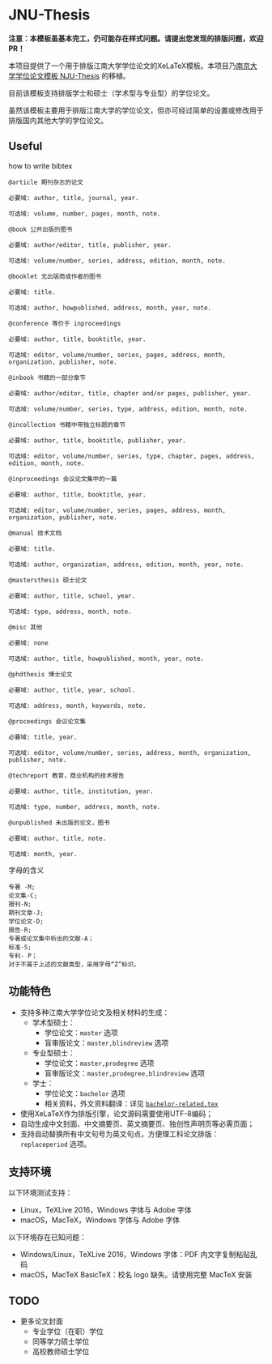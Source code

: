 # JNU-Thesis

**注意：本模板虽基本完工，仍可能存在样式问题。请提出您发现的排版问题，欢迎 PR！**

本项目提供了一个用于排版江南大学学位论文的XeLaTeX模板。本项目乃[南京大学学位论文模板 NJU-Thesis][njuthesis] 的移植。

[njuthesis]: https://github.com/Haixing-Hu/nju-thesis

目前该模板支持排版学士和硕士（学术型与专业型）的学位论文。

虽然该模板主要用于排版江南大学的学位论文，但亦可经过简单的设置或修改用于排版国内其他大学的学位论文。

## Useful
how to write bibtex
```
@article 期刊杂志的论文

必要域: author, title, journal, year.

可选域: volume, number, pages, month, note.

@book 公开出版的图书

必要域: author/editor, title, publisher, year.

可选域: volume/number, series, address, edition, month, note.

@booklet 无出版商或作者的图书

必要域: title.

可选域: author, howpublished, address, month, year, note.

@conference 等价于 inproceedings

必要域: author, title, booktitle, year.

可选域: editor, volume/number, series, pages, address, month, organization, publisher, note.

@inbook 书籍的一部分章节

必要域: author/editor, title, chapter and/or pages, publisher, year.

可选域: volume/number, series, type, address, edition, month, note.

@incollection 书籍中带独立标题的章节

必要域: author, title, booktitle, publisher, year.

可选域: editor, volume/number, series, type, chapter, pages, address, edition, month, note.

@inproceedings 会议论文集中的一篇

必要域: author, title, booktitle, year.

可选域: editor, volume/number, series, pages, address, month, organization, publisher, note.

@manual 技术文档

必要域: title.

可选域: author, organization, address, edition, month, year, note.

@mastersthesis 硕士论文

必要域: author, title, school, year.

可选域: type, address, month, note.

@misc 其他

必要域: none

可选域: author, title, howpublished, month, year, note.

@phdthesis 博士论文

必要域: author, title, year, school.

可选域: address, month, keywords, note.

@proceedings 会议论文集

必要域: title, year.

可选域: editor, volume/number, series, address, month, organization, publisher, note.

@techreport 教育，商业机构的技术报告

必要域: author, title, institution, year.

可选域: type, number, address, month, note.

@unpublished 未出版的论文，图书

必要域: author, title, note.

可选域: month, year.
```
字母的含义
```
专著 -M;
论文集-C;     
报刊-N;     
期刊文章-J;     
学位论文-D;     
报告-R; 
专著或论文集中析出的文献-A；     
标准-S;     
专利- P； 
对于不属于上述的文献类型，采用字母“Z”标识。
```

## 功能特色

* 支持多种江南大学学位论文及相关材料的生成：
	- 学术型硕士：
		- 学位论文：`master` 选项
		- 盲审版论文：`master,blindreview` 选项
	- 专业型硕士：
		- 学位论文：`master,prodegree` 选项
		- 盲审版论文：`master,prodegree,blindreview` 选项
	- 学士：
		- 学位论文：`bachelor` 选项
		- 相关资料，外文资料翻译：详见 [`bachelor-related.tex`](./bachelor-related.tex)
* 使用XeLaTeX作为排版引擎，论文源码需要使用UTF-8编码；
* 自动生成中文封面、中文摘要页、英文摘要页、独创性声明页等必需页面；
* 支持自动替换所有中文句号为英文句点，方便理工科论文排版：`replaceperiod` 选项。


## 支持环境

以下环境测试支持：

* Linux，TeXLive 2016，Windows 字体与 Adobe 字体
* macOS，MacTeX，Windows 字体与 Adobe 字体

以下环境存在已知问题：

* Windows/Linux，TeXLive 2016，Windows 字体：PDF 内文字复制粘贴乱码
* macOS，MacTeX BasicTeX：校名 logo 缺失。请使用完整 MacTeX 安装


## TODO

* 更多论文封面
	- 专业学位（在职）学位
	- 同等学力硕士学位
	- 高校教师硕士学位

